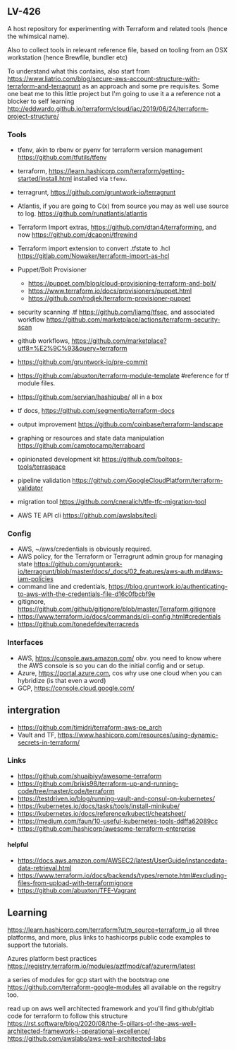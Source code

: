 LV-426
------

A host repository for experimenting with Terraform and related tools (hence the whimsical name).

Also to collect tools in relevant reference file, based on tooling from an OSX workstation (hence Brewfile, bundler etc)

To understand what this contains, also start from https://www.liatrio.com/blog/secure-aws-account-structure-with-terraform-and-terragrunt as an approach and some pre requisites.
Some one beat me to this little project but I'm going to use it a a reference not a blocker to self learning http://eddwardo.github.io/terraform/cloud/iac/2019/06/24/terraform-project-structure/

### Tools

* tfenv, akin to rbenv or pyenv for terraform version management https://github.com/tfutils/tfenv
* terraform, https://learn.hashicorp.com/terraform/getting-started/install.html installed via `tfenv`.
* terragrunt, https://github.com/gruntwork-io/terragrunt

* Atlantis, if you are going to C(x) from source you may as well use source to log. https://github.com/runatlantis/atlantis
* Terraform Import extras, https://github.com/dtan4/terraforming, and now https://github.com/dcaponi/tfrewind
* Terraform import extension to convert .tfstate to .hcl https://gitlab.com/Nowaker/terraform-import-as-hcl
* Puppet/Bolt Provisioner
  * https://puppet.com/blog/cloud-provisioning-terraform-and-bolt/
  * https://www.terraform.io/docs/provisioners/puppet.html
  * https://github.com/rodjek/terraform-provisioner-puppet
* security scanning .tf https://github.com/liamg/tfsec, and associated workflow https://github.com/marketplace/actions/terraform-security-scan
* github workflows, https://github.com/marketplace?utf8=%E2%9C%93&query=terraform
* https://github.com/gruntwork-io/pre-commit
* https://github.com/abuxton/terraform-module-template #reference for tf module files.
* https://github.com/servian/hashiqube/ all in a box
* tf docs, https://github.com/segmentio/terraform-docs
* output improvement https://github.com/coinbase/terraform-landscape
* graphing or resources and state data manipulation https://github.com/camptocamp/terraboard
* opinionated development kit https://github.com/boltops-tools/terraspace
* pipeline validation https://github.com/GoogleCloudPlatform/terraform-validator
* migration tool https://github.com/cneralich/tfe-tfc-migration-tool
* AWS TE API cli <https://github.com/awslabs/tecli>

### Config

* AWS, ~/aws/credentials is obviously required.
* AWS policy, for the Terraform or Terragrunt admin group for managing state https://github.com/gruntwork-io/terragrunt/blob/master/docs/_docs/02_features/aws-auth.md#aws-iam-policies
* command line and credentials, https://blog.gruntwork.io/authenticating-to-aws-with-the-credentials-file-d16c0fbcbf9e
* gitignore, https://github.com/github/gitignore/blob/master/Terraform.gitignore
* https://www.terraform.io/docs/commands/cli-config.html#credentials
* https://github.com/tonedefdev/terracreds

### Interfaces

* AWS, https://console.aws.amazon.com/ obv. you need to know where the AWS console is so you can do the initial config and or setup.
* Azure, https://portal.azure.com, cos why use one cloud when you can hybridize (is that even a word)
* GCP, https://console.cloud.google.com/

## intergration

* https://github.com/timidri/terraform-aws-pe_arch
* Vault and TF, https://www.hashicorp.com/resources/using-dynamic-secrets-in-terraform/

### Links

* https://github.com/shuaibiyy/awesome-terraform
* https://github.com/brikis98/terraform-up-and-running-code/tree/master/code/terraform
* https://testdriven.io/blog/running-vault-and-consul-on-kubernetes/
* https://kubernetes.io/docs/tasks/tools/install-minikube/
* https://kubernetes.io/docs/reference/kubectl/cheatsheet/
* https://medium.com/faun/10-useful-kubernetes-tools-ddffa62089cc
* https://github.com/hashicorp/awesome-terraform-enterprise

#### helpful

* https://docs.aws.amazon.com/AWSEC2/latest/UserGuide/instancedata-data-retrieval.html
* https://www.terraform.io/docs/backends/types/remote.html#excluding-files-from-upload-with-terraformignore
* https://github.com/abuxton/TFE-Vagrant

## Learning

https://learn.hashicorp.com/terraform?utm_source=terraform_io
all three platforms, and more, plus links to hashicorps public code examples to support the tutorials.

Azures platform best practices https://registry.terraform.io/modules/aztfmod/caf/azurerm/latest

a series of modules for gcp start with the bootstrap one https://github.com/terraform-google-modules all available on the regsitry too.

read up on aws well architected framework and you'll find github/gitlab code for terraform to follow this structure https://rst.software/blog/2020/08/the-5-pillars-of-the-aws-well-architected-framework-i-operational-excellence/
https://github.com/awslabs/aws-well-architected-labs
